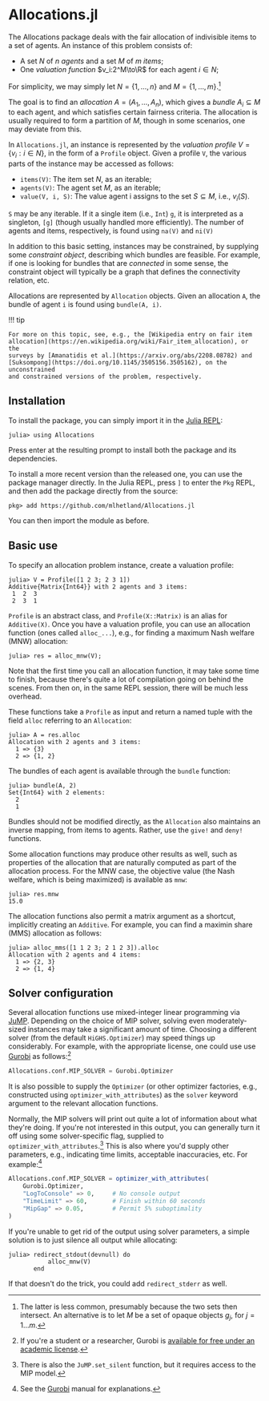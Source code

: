 # Allocations.jl

The Allocations package deals with the fair allocation of indivisible items
to a set of agents. An instance of this problem consists of:

- A set $N$ of $n$ *agents* and a set $M$ of $m$ *items*;
- One *valuation function* $v_i:2^M\to\R$ for each agent $i\in N$;

For simplicity, we may simply let $N=\{1,\dots,n\}$ and $M=\{1,\dots,m\}$.[^1]

The goal is to find an *allocation* $A=(A_1,\dots,A_n)$, which gives a *bundle*
$A_i\subseteq M$ to each agent, and which satisfies certain fairness criteria.
The allocation is usually required to form a partition of $M$, though in some
scenarios, one may deviate from this.

In `Allocations.jl`, an instance is represented by the *valuation profile*
$V=\{v_i:i\in N\}$, in the form of a `Profile` object. Given a profile `V`, the
various parts of the instance may be accessed as follows:

- `items(V)`: The item set $N$, as an iterable;
- `agents(V)`: The agent set $M$, as an iterable;
- `value(V, i, S)`: The value agent i assigns to the set $S\subseteq
  M$, i.e., $v_i(S)$.

`S` may be any iterable. If it a single item (i.e., `Int`) `g`, it is
interpreted as a singleton, `[g]` (though usually handled more efficiently).
The number of agents and items, respectively, is found using `na(V)` and `ni(V)`

In addition to this basic setting, instances may be constrained, by supplying
some *constraint object*, describing which bundles are feasible. For example, if
one is looking for bundles that are *connected* in some sense, the constraint
object will typically be a graph that defines the connectivity relation, etc.

Allocations are represented by `Allocation` objects. Given an allocation `A`,
the bundle of agent `i` is found using `bundle(A, i)`.

!!! tip

    For more on this topic, see, e.g., the [Wikipedia entry on fair item
    allocation](https://en.wikipedia.org/wiki/Fair_item_allocation), or the
    surveys by [Amanatidis et al.](https://arxiv.org/abs/2208.08782) and
    [Suksompong](https://doi.org/10.1145/3505156.3505162), on the unconstrained
    and constrained versions of the problem, respectively.

## Installation

To install the package, you can simply import it in the [Julia
REPL](https://docs.julialang.org/en/v1/stdlib/REPL/):

```jldoctest intro
julia> using Allocations
```

Press enter at the resulting prompt to install both the package and its
dependencies.

To install a more recent version than the released one, you can use the package
manager directly. In the Julia REPL, press `]` to enter the `Pkg` REPL, and then
add the package directly from the source:

```julia-repl
pkg> add https://github.com/mlhetland/Allocations.jl
```

You can then import the module as before.

## Basic use

To specify an allocation problem instance, create a valuation profile:

```jldoctest intro
julia> V = Profile([1 2 3; 2 3 1])
Additive{Matrix{Int64}} with 2 agents and 3 items:
 1  2  3
 2  3  1
```

`Profile` is an abstract class, and `Profile(X::Matrix)` is an alias for
`Additive(X)`. Once you have a valuation profile, you can use an allocation
function (ones called `alloc_...`), e.g., for finding a maximum Nash welfare
(MNW) allocation:

```jldoctest intro
julia> res = alloc_mnw(V);
```

Note that the first time you call an allocation function, it may take some time
to finish, because there's quite a lot of compilation going on behind the
scenes. From then on, in the same REPL session, there will be much less
overhead.

These functions take a `Profile` as input and return a named tuple with the
field `alloc` referring to an `Allocation`:

```jldoctest intro
julia> A = res.alloc
Allocation with 2 agents and 3 items:
  1 => {3}
  2 => {1, 2}
```

The bundles of each agent is available through the `bundle` function:

```jldoctest intro
julia> bundle(A, 2)
Set{Int64} with 2 elements:
  2
  1
```

Bundles should not be modified directly, as the `Allocation` also maintains an
inverse mapping, from items to agents. Rather, use the `give!` and `deny!`
functions.

Some allocation functions may produce other results as well, such as properties
of the allocation that are naturally computed as part of the allocation process.
For the MNW case, the objective value (the Nash welfare, which is being
maximized) is available as `mnw`:

```jldoctest intro
julia> res.mnw
15.0
```

The allocation functions also permit a matrix argument as a shortcut, implicitly
creating an `Additive`. For example, you can find a maximin share (MMS)
allocation as follows:

```jldoctest intro
julia> alloc_mms([1 1 2 3; 2 1 2 3]).alloc
Allocation with 2 agents and 4 items:
  1 => {2, 3}
  2 => {1, 4}
```

## Solver configuration

Several allocation functions use mixed-integer linear programming via
[JuMP](https://jump.dev). Depending on the choice of MIP solver, solving even
moderately-sized instances may take a significant amount of time. Choosing a
different solver (from the default `HiGHS.Optimizer`) may speed things up
considerably. For example, with the appropriate license, one could use use
[Gurobi](https://www.gurobi.com) as follows:[^2]

```julia
Allocations.conf.MIP_SOLVER = Gurobi.Optimizer
```

It is also possible to supply the `Optimizer` (or other optimizer factories,
e.g., constructed using `optimizer_with_attributes`) as the `solver` keyword
argument to the relevant allocation functions.

Normally, the MIP solvers will print out quite a lot of information about what
they're doing. If you're not interested in this output, you can generally turn
it off using some solver-specific flag, supplied to
`optimizer_with_attributes`.[^3] This is also where you'd supply other
parameters, e.g., indicating time limits, acceptable inaccuracies, etc. For
example:[^4]

```julia
Allocations.conf.MIP_SOLVER = optimizer_with_attributes(
    Gurobi.Optimizer,
    "LogToConsole" => 0,     # No console output
    "TimeLimit" => 60,       # Finish within 60 seconds
    "MipGap" => 0.05,        # Permit 5% suboptimality
)
```

If you're unable to get rid of the output using solver parameters, a simple
solution is to just silence all output while allocating:

```julia-repl
julia> redirect_stdout(devnull) do
           alloc_mnw(V)
       end
```

If that doesn't do the trick, you could add `redirect_stderr` as well.

[^1]: The latter is less common, presumably because the two sets then intersect. An alternative is to let $M$ be a set of opaque objects $g_j$, for $j=1\dots m$.
[^2]: If you're a student or a researcher, Gurobi is [available for free under an academic license](https://www.gurobi.com/academia).
[^3]: There is also the `JuMP.set_silent` function, but it requires access to the MIP model.
[^4]: See the [Gurobi](https://www.gurobi.com/documentation/10.0/refman/parameters.html) manual for explanations.
